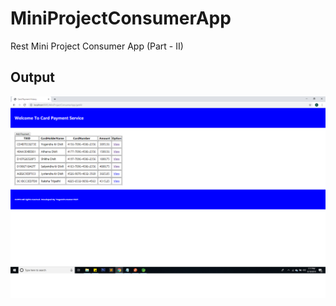 # MiniProjectConsumerApp
Rest Mini Project Consumer App (Part - II)

## Output

![Snap](https://github.com/yogendrajava86/MiniProjectConsumerApp/blob/master/RestMiniProjectConsumer.png)
